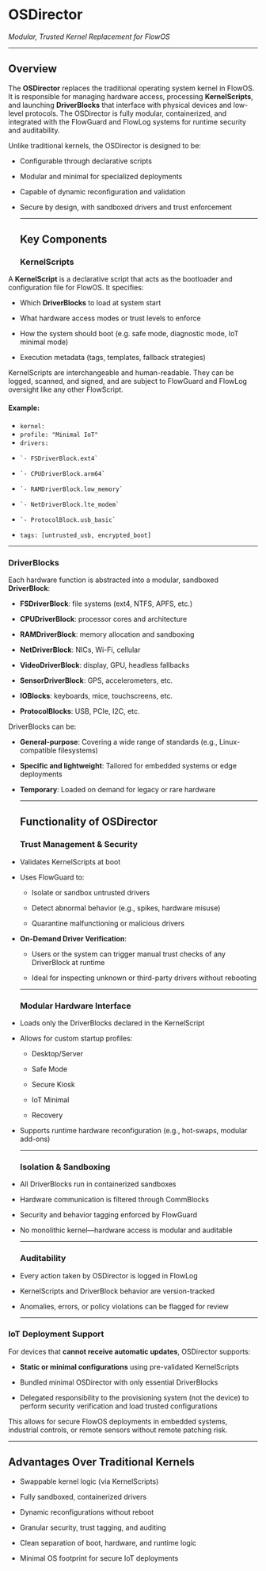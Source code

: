 <!--
This Source Code Form is subject to the terms of the Mozilla Public License, v. 2.0.
If a copy of the MPL was not distributed with this file, you can obtain one at:
https://mozilla.org/MPL/2.0/.
-->
# **OSDirector**

*Modular, Trusted Kernel Replacement for FlowOS*

---

## **Overview**

The **OSDirector** replaces the traditional operating system kernel in FlowOS. It is responsible for managing hardware access, processing **KernelScripts**, and launching **DriverBlocks** that interface with physical devices and low-level protocols. The OSDirector is fully modular, containerized, and integrated with the FlowGuard and FlowLog systems for runtime security and auditability.

Unlike traditional kernels, the OSDirector is designed to be:

* Configurable through declarative scripts

* Modular and minimal for specialized deployments

* Capable of dynamic reconfiguration and validation

* Secure by design, with sandboxed drivers and trust enforcement

  ---

  ## **Key Components**

  ### **KernelScripts**

A **KernelScript** is a declarative script that acts as the bootloader and configuration file for FlowOS. It specifies:

* Which **DriverBlocks** to load at system start

* What hardware access modes or trust levels to enforce

* How the system should boot (e.g. safe mode, diagnostic mode, IoT minimal mode)

* Execution metadata (tags, templates, fallback strategies)

KernelScripts are interchangeable and human-readable. They can be logged, scanned, and signed, and are subject to FlowGuard and FlowLog oversight like any other FlowScript.

#### **Example:**

* `kernel:`  
*   `profile: "Minimal IoT"`  
*   `drivers:`  
*     `- FSDriverBlock.ext4`  
*     `- CPUDriverBlock.arm64`  
*     `- RAMDriverBlock.low_memory`  
*     `- NetDriverBlock.lte_modem`  
*     `- ProtocolBlock.usb_basic`  
*   `tags: [untrusted_usb, encrypted_boot]`  
    
  ---

  ### **DriverBlocks**

Each hardware function is abstracted into a modular, sandboxed **DriverBlock**:

* **FSDriverBlock**: file systems (ext4, NTFS, APFS, etc.)

* **CPUDriverBlock**: processor cores and architecture

* **RAMDriverBlock**: memory allocation and sandboxing

* **NetDriverBlock**: NICs, Wi-Fi, cellular

* **VideoDriverBlock**: display, GPU, headless fallbacks

* **SensorDriverBlock**: GPS, accelerometers, etc.

* **IOBlocks**: keyboards, mice, touchscreens, etc.

* **ProtocolBlocks**: USB, PCIe, I2C, etc.

DriverBlocks can be:

* **General-purpose**: Covering a wide range of standards (e.g., Linux-compatible filesystems)

* **Specific and lightweight**: Tailored for embedded systems or edge deployments

* **Temporary**: Loaded on demand for legacy or rare hardware

  ---

  ## **Functionality of OSDirector**

  ### **Trust Management & Security**

* Validates KernelScripts at boot

* Uses FlowGuard to:

  * Isolate or sandbox untrusted drivers

  * Detect abnormal behavior (e.g., spikes, hardware misuse)

  * Quarantine malfunctioning or malicious drivers

* **On-Demand Driver Verification**:

  * Users or the system can trigger manual trust checks of any DriverBlock at runtime

  * Ideal for inspecting unknown or third-party drivers without rebooting

  ---

  ### **Modular Hardware Interface**

* Loads only the DriverBlocks declared in the KernelScript

* Allows for custom startup profiles:

  * Desktop/Server

  * Safe Mode

  * Secure Kiosk

  * IoT Minimal

  * Recovery

* Supports runtime hardware reconfiguration (e.g., hot-swaps, modular add-ons)

  ---

  ### **Isolation & Sandboxing**

* All DriverBlocks run in containerized sandboxes

* Hardware communication is filtered through CommBlocks

* Security and behavior tagging enforced by FlowGuard

* No monolithic kernel—hardware access is modular and auditable

  ---

  ### **Auditability**

* Every action taken by OSDirector is logged in FlowLog

* KernelScripts and DriverBlock behavior are version-tracked

* Anomalies, errors, or policy violations can be flagged for review

  ---

### **IoT Deployment Support**

For devices that **cannot receive automatic updates**, OSDirector supports:

* **Static or minimal configurations** using pre-validated KernelScripts

* Bundled minimal OSDirector with only essential DriverBlocks

* Delegated responsibility to the provisioning system (not the device) to perform security verification and load trusted configurations

This allows for secure FlowOS deployments in embedded systems, industrial controls, or remote sensors without remote patching risk.

---

## **Advantages Over Traditional Kernels**

* Swappable kernel logic (via KernelScripts)

* Fully sandboxed, containerized drivers

* Dynamic reconfigurations without reboot

* Granular security, trust tagging, and auditing

* Clean separation of boot, hardware, and runtime logic

* Minimal OS footprint for secure IoT deployments

